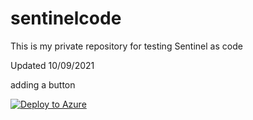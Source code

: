 # sentinelcode

This is my private repository for testing Sentinel as code

Updated 10/09/2021

adding a button

[![Deploy to Azure](https://aka.ms/deploytoazurebutton)](https://portal.azure.com/#create/Microsoft.Template/uri/https%3A%2F%2Fraw.githubusercontent.com%2Fmatteomalagnino%2Fsentinelcode%2Fmain%2Fonboard%2Fazuredeploy.json)
